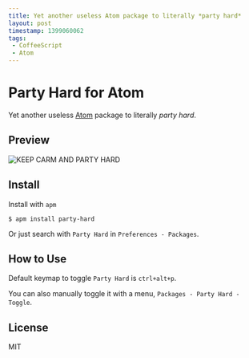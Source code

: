 ```yaml
---
title: Yet another useless Atom package to literally *party hard*
layout: post
timestamp: 1399060062
tags:
 - CoffeeScript
 - Atom
---
```


Party Hard for Atom
===================

Yet another useless [Atom](atom.io) package to literally *party hard*.

Preview
-------

![KEEP CARM AND PARTY HARD](https://raw.githubusercontent.com/noraesae/party-hard/gif/party-hard.gif)

Install
-------

Install with `apm`

```
$ apm install party-hard
```

Or just search with `Party Hard` in `Preferences - Packages`.

How to Use
----------

Default keymap to toggle `Party Hard` is `ctrl+alt+p`.

You can also manually toggle it with a menu, `Packages - Party Hard - Toggle`.

License
-------

MIT
